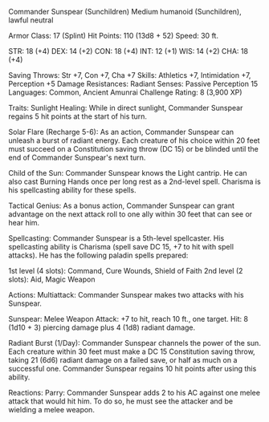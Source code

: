 Commander Sunspear (Sunchildren)
Medium humanoid (Sunchildren), lawful neutral

Armor Class: 17 (Splint)
Hit Points: 110 (13d8 + 52)
Speed: 30 ft.

STR: 18 (+4)
DEX: 14 (+2)
CON: 18 (+4)
INT: 12 (+1)
WIS: 14 (+2)
CHA: 18 (+4)

Saving Throws: Str +7, Con +7, Cha +7
Skills: Athletics +7, Intimidation +7, Perception +5
Damage Resistances: Radiant
Senses: Passive Perception 15
Languages: Common, Ancient Amunrai
Challenge Rating: 8 (3,900 XP)

Traits:
Sunlight Healing: While in direct sunlight, Commander Sunspear regains 5 hit points at the start of his turn.

Solar Flare (Recharge 5-6): As an action, Commander Sunspear can unleash a burst of radiant energy. Each creature of his choice within 20 feet must succeed on a Constitution saving throw (DC 15) or be blinded until the end of Commander Sunspear's next turn.

Child of the Sun: Commander Sunspear knows the Light cantrip. He can also cast Burning Hands once per long rest as a 2nd-level spell. Charisma is his spellcasting ability for these spells.

Tactical Genius: As a bonus action, Commander Sunspear can grant advantage on the next attack roll to one ally within 30 feet that can see or hear him.

Spellcasting: Commander Sunspear is a 5th-level spellcaster. His spellcasting ability is Charisma (spell save DC 15, +7 to hit with spell attacks). He has the following paladin spells prepared:

1st level (4 slots): Command, Cure Wounds, Shield of Faith
2nd level (2 slots): Aid, Magic Weapon

Actions:
Multiattack: Commander Sunspear makes two attacks with his Sunspear.

Sunspear: Melee Weapon Attack: +7 to hit, reach 10 ft., one target. Hit: 8 (1d10 + 3) piercing damage plus 4 (1d8) radiant damage.

Radiant Burst (1/Day): Commander Sunspear channels the power of the sun. Each creature within 30 feet must make a DC 15 Constitution saving throw, taking 21 (6d6) radiant damage on a failed save, or half as much on a successful one. Commander Sunspear regains 10 hit points after using this ability.

Reactions:
Parry: Commander Sunspear adds 2 to his AC against one melee attack that would hit him. To do so, he must see the attacker and be wielding a melee weapon.